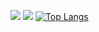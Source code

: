 ![](http://github-profile-summary-cards.vercel.app/api/cards/repos-per-language?username=mohsinparay&theme=aura_dark)
![](http://github-profile-summary-cards.vercel.app/api/cards/profile-details?username=mohsinparay&theme=aura_dark)
[![Top Langs](https://github-readme-stats.vercel.app/api/top-langs/?username=mohsinparay&layout=compact)](https://github.com/mohsinparay/)

